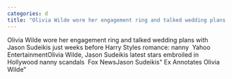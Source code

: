 ```yaml
---
categories: d
title: "Olivia Wilde wore her engagement ring and talked wedding plans with Jason Sudeikis just weeks before Harry Styles romance nanny  Yahoo Entertainment"
---
```

Olivia Wilde wore her engagement ring and talked wedding plans with Jason Sudeikis just weeks before Harry Styles romance: nanny&nbsp;&nbsp;Yahoo EntertainmentOlivia Wilde, Jason Sudeikis latest stars embroiled in Hollywood nanny scandals&nbsp;&nbsp;Fox NewsJason Sudeikis" Ex Annotates Olivia Wilde"